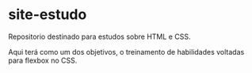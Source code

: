# site-estudo

Repositorio destinado para estudos sobre HTML e CSS.

Aqui terá como um dos objetivos, o treinamento de habilidades voltadas para flexbox no CSS.
